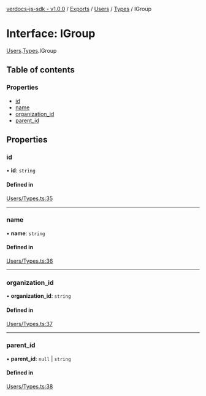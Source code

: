 [verdocs-js-sdk - v1.0.0](../README.md) / [Exports](../modules.md) / [Users](../modules/Users.md) / [Types](../modules/Users.Types.md) / IGroup

# Interface: IGroup

[Users](../modules/Users.md).[Types](../modules/Users.Types.md).IGroup

## Table of contents

### Properties

- [id](Users.Types.IGroup.md#id)
- [name](Users.Types.IGroup.md#name)
- [organization_id](Users.Types.IGroup.md#organization_id)
- [parent_id](Users.Types.IGroup.md#parent_id)

## Properties

### id

• **id**: `string`

#### Defined in

[Users/Types.ts:35](https://github.com/Verdocs/js-sdk/blob/cfc4bfe/src/Users/Types.ts#L35)

___

### name

• **name**: `string`

#### Defined in

[Users/Types.ts:36](https://github.com/Verdocs/js-sdk/blob/cfc4bfe/src/Users/Types.ts#L36)

___

### organization\_id

• **organization\_id**: `string`

#### Defined in

[Users/Types.ts:37](https://github.com/Verdocs/js-sdk/blob/cfc4bfe/src/Users/Types.ts#L37)

___

### parent\_id

• **parent\_id**: ``null`` \| `string`

#### Defined in

[Users/Types.ts:38](https://github.com/Verdocs/js-sdk/blob/cfc4bfe/src/Users/Types.ts#L38)
